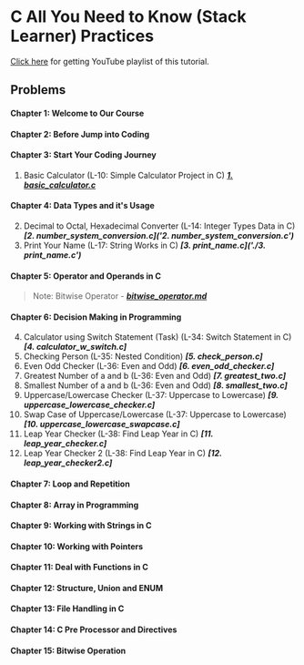 # C All You Need to Know (Stack Learner) Practices
[Click here](https://www.youtube.com/watch?v=982nK2Vdk_o&list=PL_XxuZqN0xVASsjyqiNzgjUWHbDkN2Scy&index=1) for getting YouTube playlist of this tutorial.

## Problems
#### Chapter 1: Welcome to Our Course
#### Chapter 2: Before Jump into Coding
#### Chapter 3: Start Your Coding Journey
1. Basic Calculator (L-10: Simple Calculator Project in C) ***[1. basic_calculator.c](./1.%20basic_calculator.c)***
#### Chapter 4: Data Types and it's Usage
2. Decimal to Octal, Hexadecimal Converter (L-14: Integer Types Data in C) ***[2. number_system_conversion.c]('2. number_system_conversion.c')***
3. Print Your Name (L-17: String Works in C) ***[3. print_name.c]('./3. print_name.c')***
#### Chapter 5: Operator and Operands in C
> Note: Bitwise Operator - ***[bitwise_operator.md](./bitwise_operator.md)***
#### Chapter 6: Decision Making in Programming
4. Calculator using Switch Statement (Task) (L-34: Switch Statement in C) ***[4. calculator_w_switch.c]***
5. Checking Person (L-35: Nested Condition) ***[5. check_person.c]***
6. Even Odd Checker (L-36: Even and Odd) ***[6. even_odd_checker.c]***
7. Greatest Number of a and b (L-36: Even and Odd) ***[7. greatest_two.c]***
8. Smallest Number of a and b (L-36: Even and Odd) ***[8. smallest_two.c]***
9. Uppercase/Lowercase Checker (L-37: Uppercase to Lowercase) ***[9. uppercase_lowercase_checker.c]***
10. Swap Case of Uppercase/Lowercase (L-37: Uppercase to Lowercase) ***[10. uppercase_lowercase_swapcase.c]***
11. Leap Year Checker (L-38: Find Leap Year in C) ***[11. leap_year_checker.c]***
12. Leap Year Checker 2 (L-38: Find Leap Year in C) ***[12. leap_year_checker2.c]***
#### Chapter 7: Loop and Repetition
#### Chapter 8: Array in Programming
#### Chapter 9: Working with Strings in C
#### Chapter 10: Working with Pointers
#### Chapter 11: Deal with Functions in C
#### Chapter 12: Structure, Union and ENUM
#### Chapter 13: File Handling in C
#### Chapter 14: C Pre Processor and Directives
#### Chapter 15: Bitwise Operation
